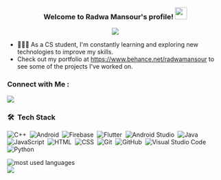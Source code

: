 <h3 align="center">
  Welcome to Radwa Mansour's profile!
  <img src="https://media.giphy.com/media/hvRJCLFzcasrR4ia7z/giphy.gif" width="28">
</h3>

<!-- Typing SVG by DenverCoder1 - https://github.com/DenverCoder1/readme-typing-svg -->
<p align="center">
  <a href="https://github.com/DenverCoder1/readme-typing-svg"><img src="https://readme-typing-svg.herokuapp.com/?lines=Graphic%20Designer & UX|UI%20Designer;Always%20learning%20new%20things&font=Fira%20Code&center=true&width=440&height=45&color=f75c7e&vCenter=true&size=22"></a>
</p> 

- 👩🏻‍💻 As a CS student, I'm constantly learning and exploring new technologies to improve my skills.
- Check out my portfolio at https://www.behance.net/radwamansour to see some of the projects I've worked on.


### Connect with Me :

<a href="https://linkedin.com/in/radwa-mansour/" target="_blank"><img src="https://img.shields.io/badge/-Radwa%20Mansour-0077B5?style=for-the-badge&logo=Linkedin&logoColor=white"/></a>

### 🛠 &nbsp;Tech Stack
![C++](https://img.shields.io/badge/-C++%20-05122A?style=flat&logo=c++)&nbsp;
![Android](https://img.shields.io/badge/-Android%20-05122A?style=flat&logo=android)&nbsp;
![Firebase](https://img.shields.io/badge/-Firebase%20-05122A?style=flat&logo=firebase)&nbsp;
![Flutter](https://img.shields.io/badge/-Flutter%20-05122A?style=flat&logo=flutter)&nbsp;
![Android Studio](https://img.shields.io/badge/-Android%20Studio%20-05122A?style=flat&logo=android-studio)&nbsp;
![Java](https://img.shields.io/badge/-Java-05122A?style=flat&logo=java)&nbsp;
![JavaScript](https://img.shields.io/badge/-JavaScript-05122A?style=flat&logo=javascript)&nbsp;
![HTML](https://img.shields.io/badge/-HTML-05122A?style=flat&logo=HTML5)&nbsp;
![CSS](https://img.shields.io/badge/-CSS-05122A?style=flat&logo=CSS3&logoColor=1572B6)&nbsp;
![Git](https://img.shields.io/badge/-Git-05122A?style=flat&logo=git)&nbsp;
![GitHub](https://img.shields.io/badge/-GitHub-05122A?style=flat&logo=github)&nbsp;
![Visual Studio Code](https://img.shields.io/badge/-Visual%20Studio%20Code-05122A?style=flat&logo=visual-studio-code&logoColor=007ACC)&nbsp;
![Python](https://img.shields.io/badge/-Python%20-05122A?style=flat&logo=python)&nbsp;




<img align="left" src="https://github-readme-stats.vercel.app/api/top-langs?username=RadwaMansour1&show_icons=true&locale=en&layout=compact&theme=radical" alt="most used languages" />
<br>
<a href="https://komarev.com/ghpvc/?username=RadwaMansour1&style=for-the-badge">
    <img src="https://komarev.com/ghpvc/?username=RadwaMansour1&style=for-the-badge">
</a>
